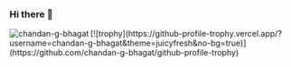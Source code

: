 ### Hi there 👋

<!--
**chandan-g-bhagat/chandan-g-bhagat** is a ✨ _special_ ✨ repository because its `README.md` (this file) appears on your GitHub profile.

Here are some ideas to get you started:

- 🔭 I’m currently working on ...
- 🌱 I’m currently learning ...
- 👯 I’m looking to collaborate on ...
- 🤔 I’m looking for help with ...
- 💬 Ask me about ...
- 📫 How to reach me: ...
- 😄 Pronouns: ...
- ⚡ Fun fact: ...
-->
<p><img align="left" src="https://github-readme-stats.vercel.app/api/top-langs?username=chandan-g-bhagat&show_icons=true&locale=en&layout=compact&theme=chartreuse-dark" alt="chandan-g-bhagat" /></p>

<p>
[![trophy](https://github-profile-trophy.vercel.app/?username=chandan-g-bhagat&theme=juicyfresh&no-bg=true)](https://github.com/chandan-g-bhagat/github-profile-trophy)
</p>

